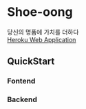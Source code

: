 # Shoe-oong
당신의 명품에 가치를 더하다 </br>
[Heroku Web Application](https://shoe-oong.herokuapp.com/)

## QuickStart

### Fontend

### Backend
